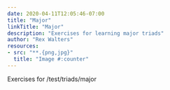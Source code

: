 ```yaml
---
date: 2020-04-11T12:05:46-07:00
title: "Major"
linkTitle: "Major"
description: "Exercises for learning major triads"
author: "Rex Walters"
resources:
- src: "**.{png,jpg}"
  title: "Image #:counter"
---
```


Exercises for /test/triads/major
